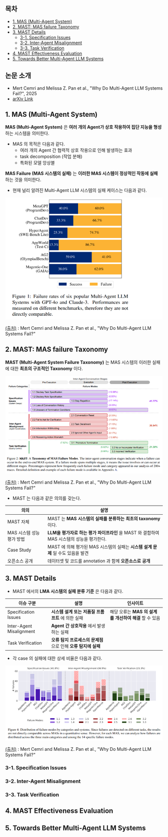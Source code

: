 ## 목차

* [1. MAS (Multi-Agent System)](#1-mas-multi-agent-system)
* [2. MAST: MAS failure Taxonomy](#2-mast-mas-failure-taxonomy)
* [3. MAST Details](#3-mast-details)
  * [3-1. Specification Issues](#3-1-specification-issues)
  * [3-2. Inter-Agent Misalignment](#3-2-inter-agent-misalignment)
  * [3-3. Task Verification](#3-3-task-verification)
* [4. MAST Effectiveness Evaluation](#4-mast-effectiveness-evaluation)
* [5. Towards Better Multi-Agent LLM Systems](#5-towards-better-multi-agent-llm-systems)

## 논문 소개

* Mert Cemri and Melissa Z. Pan et al., "Why Do Multi-Agent LLM Systems Fail?", 2025
* [arXiv Link](https://arxiv.org/pdf/2503.13657)

## 1. MAS (Multi-Agent System)

**MAS (Multi-Agent System)** 은 **여러 개의 Agent가 상호 작용하여 집단 지능을 형성** 하는 시스템을 의미한다.

* MAS 의 목적은 다음과 같다.
  * 여러 개의 Agent 간 협력적 상호 작용으로 인해 발생하는 효과
  * task decomposition (작업 분해)
  * 특화된 모델 앙상블

**MAS Failure (MAS 시스템의 실패)** 는 **이러한 MAS 시스템이 정상적인 작동에 실패** 하는 것을 의미한다.

* 현재 널리 알려진 Multi-Agent LLM 시스템의 실패 케이스는 다음과 같다.

![image](../images/MAST_1.PNG)

[(출처)](https://arxiv.org/pdf/2503.13657) : Mert Cemri and Melissa Z. Pan et al., "Why Do Multi-Agent LLM Systems Fail?"

## 2. MAST: MAS failure Taxonomy

**MAST (Multi-Agent System Failure Taxonomy)** 는 MAS 시스템의 이러한 실패에 대한 **최초의 구조적인 Taxonomy** 이다.

![image](../images/MAST_2.PNG)

[(출처)](https://arxiv.org/pdf/2503.13657) : Mert Cemri and Melissa Z. Pan et al., "Why Do Multi-Agent LLM Systems Fail?"

* MAST 는 다음과 같은 의의를 갖는다.

| 의의               | 설명                                                         |
|------------------|------------------------------------------------------------|
| MAST 자체          | MAST 는 **MAS 시스템의 실패를 분류하는 최초의 taxonomy** 이다.              |
| MAS 시스템 성능 평가 방법 | **LLM을 평가자로 하는 평가 파이프라인** 을 MAST 와 결합하여 MAS 시스템의 성능을 평가한다. |
| Case Study       | MAST 에 의해 평가된 MAS 시스템의 실패는 **시스템 설계 문제** 일 수도 있음을 발견       |
| 오픈소스 공개          | 데이터셋 및 코드를 annotation 과 함께 **오픈소스로 공개**                    |

## 3. MAST Details

* MAST 에서의 **LMA 시스템의 실패 분류 기준** 은 다음과 같다.

| 이슈 구분                    | 설명                                      | 인사이트                                |
|--------------------------|-----------------------------------------|-------------------------------------|
| Specification Issues     | **시스템 설계 또는 저품질 프롬프트** 에 의한 실패          | 해당 오류는 **MAS 의 설계를 개선하여 해결** 할 수 있음 |
| Inter-Agent Misalignment | **Agent 간 상호작용** 에서 발생하는 실패             |                                     |
| Task Verification        | **오류 탐지 프로세스의 문제점** 으로 인해 **오류 탐지에 실패** |                                     |

* 각 case 의 실패에 대한 상세 비율은 다음과 같다.

![image](../images/MAST_3.PNG)

[(출처)](https://arxiv.org/pdf/2503.13657) : Mert Cemri and Melissa Z. Pan et al., "Why Do Multi-Agent LLM Systems Fail?"

### 3-1. Specification Issues

### 3-2. Inter-Agent Misalignment

### 3-3. Task Verification

## 4. MAST Effectiveness Evaluation

## 5. Towards Better Multi-Agent LLM Systems
